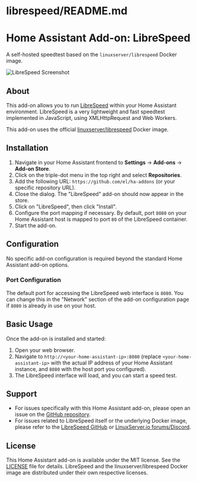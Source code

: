 # librespeed/README.md

# Home Assistant Add-on: LibreSpeed

A self-hosted speedtest based on the `linuxserver/librespeed` Docker image.

![LibreSpeed Screenshot](https://raw.githubusercontent.com/librespeed/speedtest/master/assets/images/librespeed.png)

## About

This add-on allows you to run [LibreSpeed](https://librespeed.org/) within your Home Assistant environment. LibreSpeed is a very lightweight and fast speedtest implemented in JavaScript, using XMLHttpRequest and Web Workers.

This add-on uses the official [linuxserver/librespeed](https://hub.docker.com/r/linuxserver/librespeed) Docker image.

## Installation

1.  Navigate in your Home Assistant frontend to **Settings** -> **Add-ons** -> **Add-on Store**.
2.  Click on the triple-dot menu in the top right and select **Repositories**.
3.  Add the following URL: `https://github.com/el/ha-addons` (or your specific repository URL).
4.  Close the dialog. The "LibreSpeed" add-on should now appear in the store.
5.  Click on "LibreSpeed", then click "Install".
6.  Configure the port mapping if necessary. By default, port `8080` on your Home Assistant host is mapped to port `80` of the LibreSpeed container.
7.  Start the add-on.

## Configuration

No specific add-on configuration is required beyond the standard Home Assistant add-on options.

### Port Configuration

The default port for accessing the LibreSpeed web interface is `8080`. You can change this in the "Network" section of the add-on configuration page if `8080` is already in use on your host.

## Basic Usage

Once the add-on is installed and started:

1.  Open your web browser.
2.  Navigate to `http://<your-home-assistant-ip>:8080` (replace `<your-home-assistant-ip>` with the actual IP address of your Home Assistant instance, and `8080` with the host port you configured).
3.  The LibreSpeed interface will load, and you can start a speed test.

## Support

- For issues specifically with this Home Assistant add-on, please open an issue on the [GitHub repository](https://github.com/el/ha-addons/issues).
- For issues related to LibreSpeed itself or the underlying Docker image, please refer to the [LibreSpeed GitHub](https://github.com/librespeed/speedtest) or [LinuxServer.io forums/Discord](https://www.linuxserver.io/support).

## License

This Home Assistant add-on is available under the MIT license. See the [LICENSE](LICENSE) file for details.
LibreSpeed and the linuxserver/librespeed Docker image are distributed under their own respective licenses.
